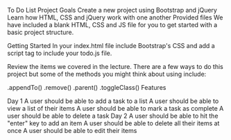 To Do List Project
Goals
Create a new project using Bootstrap and jQuery
Learn how HTML, CSS and jQuery work with one another
Provided files
We have included a blank HTML, CSS and JS file for you to get started with a basic project structure.

Getting Started
In your index.html file include Bootstrap's CSS and add a script tag to include your todo.js file.

Review the items we covered in the lecture. There are a few ways to do this project but some of the methods you might think about using include:

.appendTo()
.remove()
.parent()
.toggleClass()
Features


Day 1
A user should be able to add a task to a list
A user should be able to view a list of their items
A user should be able to mark a task as complete
A user should be able to delete a task
Day 2
A user should be able to hit the "enter" key to add an item
A user should be able to delete all their items at once
A user should be able to edit their items